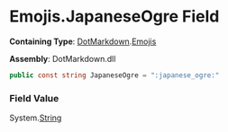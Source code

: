 # Emojis\.JapaneseOgre Field

**Containing Type**: [DotMarkdown](../../README.md)\.[Emojis](../README.md)

**Assembly**: DotMarkdown\.dll

```csharp
public const string JapaneseOgre = ":japanese_ogre:"
```

### Field Value

System\.[String](https://docs.microsoft.com/en-us/dotnet/api/system.string)
